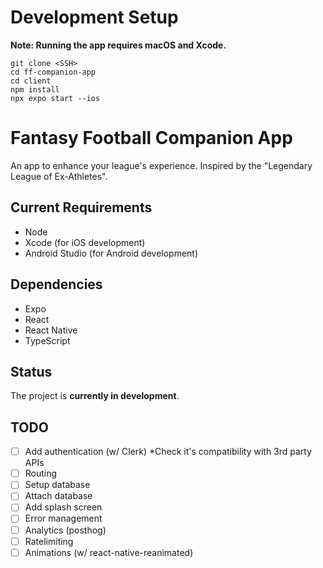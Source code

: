 # Development Setup

**Note: Running the app requires macOS and Xcode.**

```
git clone <SSH>
cd ff-companion-app
cd client
npm install
npx expo start --ios
```

# Fantasy Football Companion App

An app to enhance your league's experience. Inspired by the "Legendary League of Ex-Athletes".

## Current Requirements

- Node
- Xcode (for iOS development)
- Android Studio (for Android development)

## Dependencies

- Expo
- React
- React Native
- TypeScript

## Status

The project is **currently in development**.

## TODO

- [ ] Add authentication (w/ Clerk) \*Check it's compatibility with 3rd party APIs
- [ ] Routing
- [ ] Setup database
- [ ] Attach database
- [ ] Add splash screen
- [ ] Error management
- [ ] Analytics (posthog)
- [ ] Ratelimiting
- [ ] Animations (w/ react-native-reanimated)

